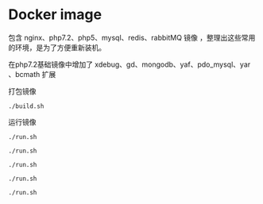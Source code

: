 #  Docker image

包含 nginx、php7.2、php5、mysql、redis、rabbitMQ 镜像 ，整理出这些常用的环境，是为了方便重新装机。

在php7.2基础镜像中增加了 xdebug、gd、mongodb、yaf、pdo_mysql、yar 、bcmath  扩展

[php7]: https://github.com/wxxiong6/docker-lnmp/tree/master/php7	"php7"

打包镜像

```shell
./build.sh
```

运行镜像

```shell
./run.sh
```

[php5]: https://github.com/wxxiong6/docker-lnmp/tree/master/php5	"php5"

```shell
./run.sh
```

[nginx]: https://github.com/wxxiong6/docker-lnmp/tree/master/ngin	"nginx"

```shell
./run.sh
```

[rabbitMQ]: https://github.com/wxxiong6/docker-lnmp/tree/master/rabbitmq	"rabbitMQ"

```shell
./run.sh
```

[redis]: https://github.com/wxxiong6/docker-lnmp/tree/master/redis	"redis"

```shell
./run.sh
```

